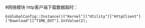 #网络模块
http客户端下载数据超时：

	GsGlobalConfig::Instance()["Kernel"]["Utility"]["HttpClient"]["Download"]["TIME_OUT"].IntValue(2);
